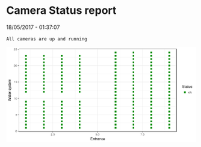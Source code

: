 Camera Status report
================
18/05/2017 - 01:37:07

    All cameras are up and running

![](camreport_files/figure-markdown_github/unnamed-chunk-2-1.png)
